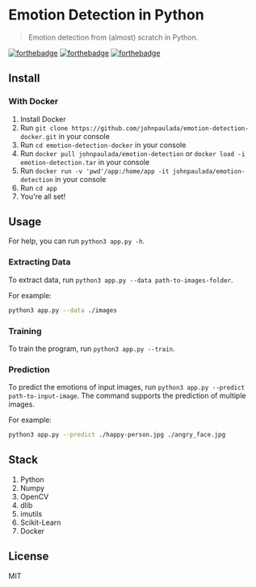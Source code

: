 # Emotion Detection in Python
> Emotion detection from (almost) scratch in Python.

[![forthebadge](http://forthebadge.com/images/badges/made-with-python.svg)](http://forthebadge.com)
[![forthebadge](http://forthebadge.com/images/badges/built-with-love.svg)](http://forthebadge.com)
[![forthebadge](http://forthebadge.com/images/badges/check-it-out.svg)](http://forthebadge.com)

## Install
### With Docker
1. Install Docker
2. Run `git clone https://github.com/johnpaulada/emotion-detection-docker.git` in your console
3. Run `cd emotion-detection-docker` in your console
4. Run `docker pull johnpaulada/emotion-detection` or `docker load -i emotion-detection.tar` in your console
5. Run `docker run -v 'pwd'/app:/home/app -it johnpaulada/emotion-detection` in your console
6. Run `cd app`
7. You're all set!

## Usage
For help, you can run `python3 app.py -h`.

### Extracting Data
To extract data, run `python3 app.py --data path-to-images-folder`.

For example:
```bash
python3 app.py --data ./images
```

### Training
To train the program, run `python3 app.py --train`.

### Prediction
To predict the emotions of input images, run `python3 app.py --predict path-to-input-image`.
The command supports the prediction of multiple images.

For example:
```bash
python3 app.py --predict ./happy-person.jpg ./angry_face.jpg
```

## Stack
1. Python
2. Numpy
3. OpenCV
4. dlib
5. imutils
6. Scikit-Learn
7. Docker

## License
MIT